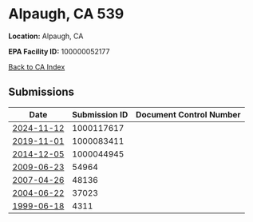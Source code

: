 # Alpaugh, CA 539

**Location:** Alpaugh, CA

**EPA Facility ID:** 100000052177

[Back to CA Index](../../index.md)

## Submissions

| Date | Submission ID | Document Control Number |
|------|--------------|-------------------------|
| [2024-11-12](submissions/1000117617.md) | 1000117617 |  |
| [2019-11-01](submissions/1000083411.md) | 1000083411 |  |
| [2014-12-05](submissions/1000044945.md) | 1000044945 |  |
| [2009-06-23](submissions/54964.md) | 54964 |  |
| [2007-04-26](submissions/48136.md) | 48136 |  |
| [2004-06-22](submissions/37023.md) | 37023 |  |
| [1999-06-18](submissions/4311.md) | 4311 |  |
